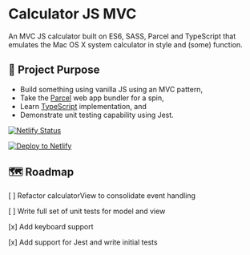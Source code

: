 # Calculator JS MVC

An MVC JS calculator built on ES6, SASS, Parcel and TypeScript that emulates the Mac OS X system calculator in style and (some) function.

## 💁 Project Purpose

- Build something using vanilla JS using an MVC pattern,
- Take the [Parcel](https://parceljs.org/) web app bundler for a spin,
- Learn [TypeScript](https://www.typescriptlang.org/) implementation, and
- Demonstrate unit testing capability using Jest.

[![Netlify Status](https://api.netlify.com/api/v1/badges/e18de98b-2ef4-44bc-8663-a112071f12c5/deploy-status)](https://app.netlify.com/sites/calculator-mrd/deploys)

[![Deploy to Netlify](https://www.netlify.com/img/deploy/button.svg)](https://app.netlify.com/start/deploy?repository=https://github.com/markrall/calculator-js-mvc)

## 🗺️ Roadmap

[ ] Refactor calculatorView to consolidate event handling

[ ] Write full set of unit tests for model and view

[x] Add keyboard support

[x] Add support for Jest and write initial tests

